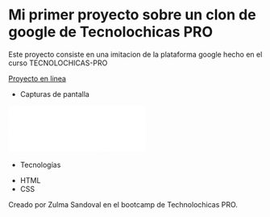 # Mi primer proyecto sobre un clon de google de Tecnolochicas PRO

Este proyecto consiste en una imitacion de la plataforma google hecho en el curso TECNOLOCHICAS-PRO



[Proyecto en linea](https://funny-rabanadas-59b0a6.netlify.app/)

- Capturas de pantalla


![Sección de vista previa](assets/logo.png)



- Tecnologías

* HTML
* CSS


Creado por Zulma Sandoval en el bootcamp de Technolochicas PRO.